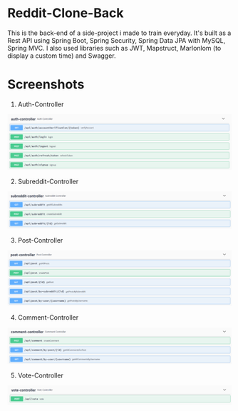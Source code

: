 # Reddit-Clone-Back
This is the back-end of a side-project i made to train everyday.
It's built as a Rest API using Spring Boot, Spring Security, Spring Data JPA with MySQL, Spring MVC.
I also used libraries such as JWT, Mapstruct, Marlonlom (to display a custom time) and Swagger.

# Screenshots

1. Auth-Controller

![Auth-Controller](https://github.com/LechatW/Reddit-Clone-Back/blob/master/src/main/resources/images/auth-controller.PNG)

2. Subreddit-Controller

![Subreddit-Controller](https://github.com/LechatW/Reddit-Clone-Back/blob/master/src/main/resources/images/subreddit-controller.PNG)

3. Post-Controller

![Post-Controller](https://github.com/LechatW/Reddit-Clone-Back/blob/master/src/main/resources/images/post-controller.PNG)

4. Comment-Controller

![Comment-Controller](https://github.com/LechatW/Reddit-Clone-Back/blob/master/src/main/resources/images/comment-controller.PNG)

5. Vote-Controller

![Vote-Controller](https://github.com/LechatW/Reddit-Clone-Back/blob/master/src/main/resources/images/vote-controller.PNG)
